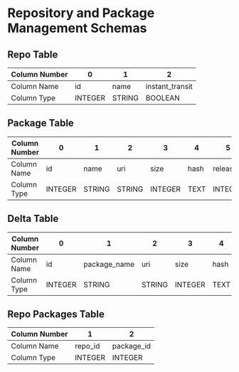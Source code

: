 # Repository and Package Management Schemas

## Repo Table

| Column Number | 0       | 1      | 2               |
| ------------- | ------- | ------ | --------------- |
| Column Name   | id      | name   | instant_transit |
| Column Type   | INTEGER | STRING | BOOLEAN         |

## Package Table

| Column Number | 0       | 1           | 2      | 3       | 4    | 5       | 6    |
| ------------- | ------- | ----------- | ------ | ------- | ---- | ------- | ---- |
| Column Name   | id      | name        | uri    | size    | hash | release | meta |
| Column Type   | INTEGER | STRING      | STRING | INTEGER | TEXT | INTEGER | BLOB |

## Delta Table

| Column Number | 0       | 1             | 2      | 3       | 4    | 5         | 6         |
| ------------- | ------- | ------------- | ------ | ------- | ---- | --------- | --------- |
| Column Name   | id      | package\_name | uri    | size    | hash | from\_rel | to\_rel   |
| Column Type   | INTEGER | STRING        | STRING | INTEGER | TEXT | INTEGER   | INTEGER   |

## Repo Packages Table

| Column Number | 1       | 2           |
| ------------- | ------- | ----------- |
| Column Name   | repo_id | package\_id |
| Column Type   | INTEGER | INTEGER     |

